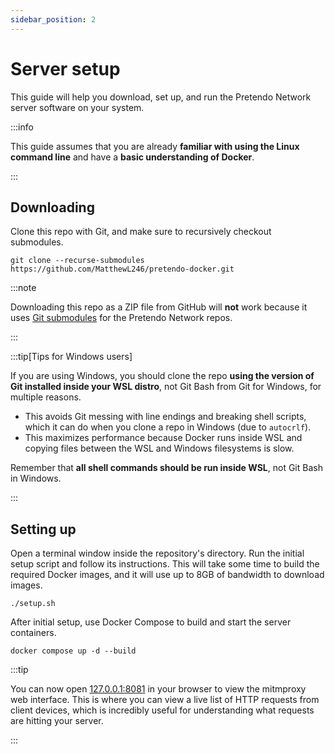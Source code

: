 ```yaml
---
sidebar_position: 2
---
```


# Server setup

This guide will help you download, set up, and run the Pretendo Network server software on your system.

:::info

This guide assumes that you are already **familiar with using the Linux command line** and have a **basic understanding
of Docker**.

:::

## Downloading

Clone this repo with Git, and make sure to recursively checkout submodules.

```shell
git clone --recurse-submodules https://github.com/MatthewL246/pretendo-docker.git
```

:::note

Downloading this repo as a ZIP file from GitHub will **not** work because it uses
[Git submodules](https://git-scm.com/book/en/v2/Git-Tools-Submodules) for the Pretendo Network repos.

:::

:::tip[Tips for Windows users]

If you are using Windows, you should clone the repo **using the version of Git installed inside your WSL distro**, not 
Git Bash from Git for Windows, for multiple reasons.

- This avoids Git messing with line endings and breaking shell scripts, which it can do when you clone a repo in Windows
  (due to `autocrlf`).
- This maximizes performance because Docker runs inside WSL and copying files between the WSL and Windows filesystems is
  slow.

Remember that **all shell commands should be run inside WSL**, not Git Bash in Windows.

:::

## Setting up

Open a terminal window inside the repository's directory. Run the initial setup script and follow its instructions. This
will take some time to build the required Docker images, and it will use up to 8GB of bandwidth to download images.

```shell
./setup.sh
```

After initial setup, use Docker Compose to build and start the server containers.

```shell
docker compose up -d --build
```

:::tip

You can now open [127.0.0.1:8081](http://127.0.0.1:8081) in your browser to view the mitmproxy web interface. This is
where you can view a live list of HTTP requests from client devices, which is incredibly useful for understanding what
requests are hitting your server.

:::

